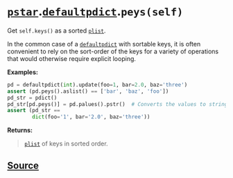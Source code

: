 # [`pstar`](./pstar.md).[`defaultpdict`](./pstar_defaultpdict.md).`peys(self)`

Get `self.keys()` as a sorted [`plist`](./pstar_plist.md).

In the common case of a [`defaultpdict`](./pstar_defaultpdict.md) with sortable keys, it is often convenient
to rely on the sort-order of the keys for a variety of operations that would
otherwise require explicit looping.

**Examples:**
```python
pd = defaultpdict(int).update(foo=1, bar=2.0, baz='three')
assert (pd.peys().aslist() == ['bar', 'baz', 'foo'])
pd_str = pdict()
pd_str[pd.peys()] = pd.palues().pstr()  # Converts the values to strings.
assert (pd_str ==
        dict(foo='1', bar='2.0', baz='three'))
```

**Returns:**

>    [`plist`](./pstar_plist.md) of keys in sorted order.



## [Source](../pstar/pstar.py#L761-L782)